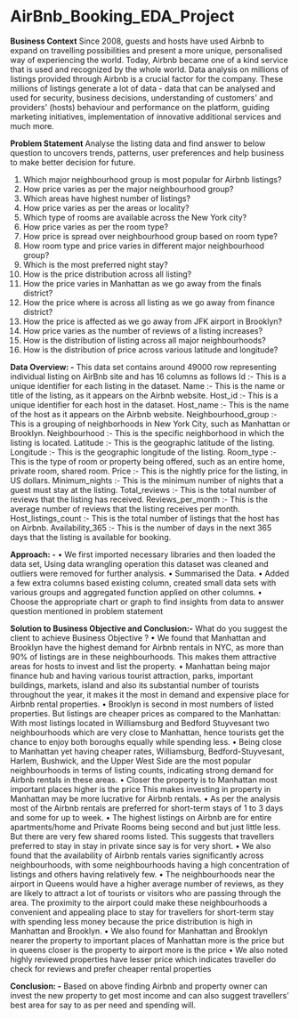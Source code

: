 # AirBnb_Booking_EDA_Project

**Business Context**
Since 2008, guests and hosts have used Airbnb to expand on travelling possibilities and present a more unique, personalised way of experiencing the world. Today, Airbnb became one of a kind service that is used and recognized by the whole world. Data analysis on millions of listings provided through Airbnb is a crucial factor for the company. These millions of listings generate a lot of data - data that can be analysed and used for security, business decisions, understanding of customers' and providers' (hosts) behaviour and performance on the platform, guiding marketing initiatives, implementation of innovative additional services and much more.

**Problem Statement**
Analyse the listing data and find answer to below question to uncovers trends, patterns, user preferences and help business to make better decision for future.
1.	Which major neighbourhood group is most popular for Airbnb listings?
2.	How price varies as per the major neighbourhood group?
3.	Which areas have highest number of listings?
4.	How price varies as per the areas or locality?
5.	Which type of rooms are available across the New York city?
6.	How price varies as per the room type?
7.	How price is spread over neighbourhood group based on room type?
8.	How room type and price varies in different major neighbourhood group?
9.	Which is the most preferred night stay?
10.	How is the price distribution across all listing?
11.	How the price varies in Manhattan as we go away from the finals district?
12.	How the price where is across all listing as we go away from finance district?
13.	How the price is affected as we go away from JFK airport in Brooklyn?
14.	How price varies as the number of reviews of a listing increases?
15.	How is the distribution of listing across all major neighbourhoods?
16.	How is the distribution of price across various latitude and longitude?

    
**Data Overview: -**
This data set contains around 49000 row representing individual listing on AirBnb site and has 16 columns as follows 
Id :- This is a unique identifier for each listing in the dataset.
Name :- This is the name or title of the listing, as it appears on the Airbnb website.
Host_id :- This is a unique identifier for each host in the dataset.
Host_name :- This is the name of the host as it appears on the Airbnb website.
Neighbourhood_group :- This is a grouping of neighborhoods in New York City, such as Manhattan or Brooklyn.
Neighbourhood :- This is the specific neighborhood in which the listing is located.
Latitude :- This is the geographic latitude of the listing.
Longitude :- This is the geographic longitude of the listing.
Room_type :- This is the type of room or property being offered, such as an entire home, private room, shared room.
Price :- This is the nightly price for the listing, in US dollars.
Minimum_nights :- This is the minimum number of nights that a guest must stay at the listing.
Total_reviews :- This is the total number of reviews that the listing has received.
Reviews_per_month :- This is the average number of reviews that the listing receives per month.
Host_listings_count :- This is the total number of listings that the host has on Airbnb.
Availability_365 :- This is the number of days in the next 365 days that the listing is available for booking.


**Approach: -**
•	We first imported necessary libraries and then loaded the data set, Using data wrangling operation this dataset was cleaned and outliers were removed for further analysis.
•	Summarised the Data.
•	 Added a few extra columns based existing column, created small data sets with various groups and aggregated function applied on other columns.
•	Choose the appropriate   chart or graph to find insights from data to answer question mentioned in problem statement 
 
**Solution to Business Objective and Conclusion:-**
What do you suggest the client to achieve Business Objective ?
•	We found that Manhattan and Brooklyn have the highest demand for Airbnb rentals in NYC, as more than 90% of listings are in these neighbourhoods. This makes them attractive areas for hosts to invest and list the property.
•	Manhattan being major finance hub and having various tourist attraction, parks, important buildings, markets, island and also its substantial number of tourists throughout the year, it makes it the most in demand and expensive place for Airbnb rental properties.
•	Brooklyn is second in most numbers of listed properties. But listings are cheaper prices as compared to the Manhattan: With most listings located in Williamsburg and Bedford Stuyvesant two neighbourhoods which are very close to Manhattan, hence tourists get the chance to enjoy both boroughs equally while spending less.
•	Being close to Manhattan yet having cheaper rates, Williamsburg, Bedford-Stuyvesant, Harlem, Bushwick, and the Upper West Side are the most popular neighbourhoods in terms of listing counts, indicating strong demand for Airbnb rentals in these areas.
•	Closer the property is to Manhattan most important places higher is the price This makes investing in property in Manhattan may be more lucrative for Airbnb rentals.
•	As per the analysis most of the Airbnb rentals are preferred for short-term stays of 1 to 3 days and some for up to week.
•	The highest listings on Airbnb are for entire apartments/home and Private Rooms being second and but just little less. But there are very few shared rooms listed. This suggests that travellers preferred to stay in stay in private since say is for very short.
•	We also found that the availability of Airbnb rentals varies significantly across neighbourhoods, with some neighbourhoods having a high concentration of listings and others having relatively few.
•	The neighbourhoods near the airport in Queens would have a higher average number of reviews, as they are likely to attract a lot of tourists or visitors who are passing through the area. The proximity to the airport could make these neighbourhoods a convenient and appealing place to stay for travellers for short-term stay with spending less money because the price distribution is high in Manhattan and Brooklyn.
•	We also found for Manhattan and Brooklyn nearer the property to important places of Manhattan more is the price but in queens closer is the property to airport more is the price
•	We also noted highly reviewed properties have lesser price which indicates traveller do check for reviews and prefer cheaper rental properties

**Conclusion: -** Based on above finding Airbnb and property owner can invest the new property to get most income and can also suggest travellers’ best area for say to as per need and spending will.

